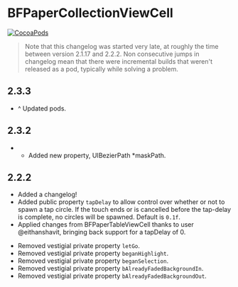 BFPaperCollectionViewCell
====================
[![CocoaPods](https://img.shields.io/cocoapods/v/BFPaperCollectionViewCell.svg?style=flat)](https://github.com/bfeher/BFPaperCollectionViewCell)

> Note that this changelog was started very late, at roughly the time between version 2.1.17 and 2.2.2. Non consecutive jumps in changelog mean that there were incremental builds that weren't released as a pod, typically while solving a problem.


2.3.3
---------
+ ^ Updated pods.


2.3.2
---------
+ + Added new property, UIBezierPath *maskPath.


2.2.2
---------
+ Added a changelog!
+ Added public property `tapDelay` to allow control over whether or not to spawn a tap circle. If the touch ends or is cancelled before the tap-delay is complete, no circles will be spawned. Default is `0.1f`.
+ Applied changes from BFPaperTableViewCell thanks to user @eithanshavit, bringing back support for a tapDelay of 0.
- Removed vestigial private property `letGo`.
- Removed vestigial private property `beganHighlight`.
- Removed vestigial private property `beganSelection`.
- Removed vestigial private property `bAlreadyFadedBackgroundIn`.
- Removed vestigial private property `bAlreadyFadedBackgroundOut`.